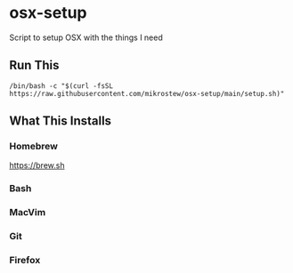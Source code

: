 # osx-setup

Script to setup OSX with the things I need

## Run This

```
/bin/bash -c "$(curl -fsSL https://raw.githubusercontent.com/mikrostew/osx-setup/main/setup.sh)"
```

## What This Installs

### Homebrew

<https://brew.sh>

### Bash

### MacVim

### Git

### Firefox
